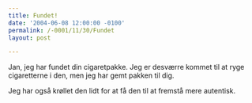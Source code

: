 ```yaml
---
title: Fundet!
date: '2004-06-08 12:00:00 -0100'
permalink: /-0001/11/30/Fundet
layout: post

---
```

Jan, jeg har fundet din cigaretpakke. Jeg er desværre kommet til at ryge cigaretterne i den, men jeg har gemt pakken til dig.

<amp-img alt="Jans smøger"
  src="{{ site.baseurl }}{% link images/things/Jans.png %}"
  width="256"
  height="336"></amp-img>

Jeg har også krøllet den lidt for at få den til at fremstå mere autentisk.
